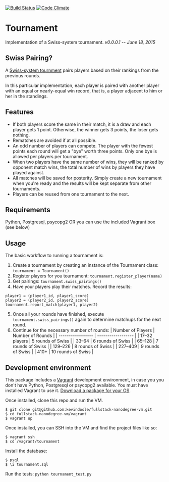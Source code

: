 [![Build Status](https://travis-ci.org/kevindoole/fullstack-nanodegree-vm.svg?branch=master)](https://travis-ci.org/kevindoole/fullstack-nanodegree-vm)
[![Code Climate](https://codeclimate.com/github/kevindoole/fullstack-nanodegree-vm/badges/gpa.svg)](https://codeclimate.com/github/kevindoole/fullstack-nanodegree-vm)

Tournament
=============

Implementation of a Swiss-system tournament.
_v0.0.0.1 -- June 18, 2015_

## Swiss Pairing?
A [Swiss-system tournment](https://en.wikipedia.org/wiki/Swiss-system_tournament) pairs players based on their rankings from the previous rounds.

In this particular implementation, each player is paired with another player with an equal or nearly-equal win record, that is, a player adjacent to him or her in the standings.

## Features
- If both players score the same in their match, it is a draw and each player gets 1 point. Otherwise, the winner gets 3 points, the loser gets nothing.
- Rematches are avoided if at all possible.
- An odd number of players can compete. The player with the fewest points each round will get a "bye" worth three points. Only one bye is allowed per players per tournament.
- When two players have the same number of wins, they will be ranked by opponent match wins, the total number of wins by players they have played against.
- All matches will be saved for posterity. Simply create a new tournament when you're ready and the results will be kept separate from other tournaments.
- Players can be reused from one tournament to the next.

## Requirements
Python, Postgresql, psycopg2 OR you can use the included Vagrant box (see below)

## Usage
The basic workflow to running a tournament is:
1. Create a tournament by creating an instance of the Tournament class: `tournament = Tournament()`
2. Register players for you tournament: `tournament.register_player(name)`
3. Get pairings: `tournament.swiss_pairings()`
4. Have your players play their matches. Record the results:
```
player1 = (player1_id, player1_score)
player2 = (player2_id, player2_score)
tournament.report_match(player1, player2)
```
5. Once all your rounds have finished, execute `tournament.swiss_pairings()` again to determine matchups for the next round.
6. Continue for the necessary number of rounds:
| Number of Players | Number of Rounds   |
| ----------------- | ------------------ |
| 17–32 players     | 5 rounds of Swiss  |
| 33–64             | 6 rounds of Swiss  |
| 65–128            | 7 rounds of Swiss  |
| 129–226           | 8 rounds of Swiss  |
| 227–409           | 9 rounds of Swiss  |
| 410+              | 10 rounds of Swiss |

## Development environment
This package includes a [Vagrant](https://www.vagrantup.com/) development environment, in case you you don't have Python, Postgresql or psycopg2 available. You must have installed Vagrant to use it. [Download a package for your OS](https://www.vagrantup.com/downloads.html).

Once installed, clone this repo and run the VM.
```
$ git clone git@github.com:kevindoole/fullstack-nanodegree-vm.git
$ cd fullstack-nanodegree-vm/vagrant
$ vagrant up
```

Once installed, you can SSH into the VM and find the project files like so:
```
$ vagrant ssh
$ cd /vagrant/tournament
```

Install the database:
```
$ psql
$ \i tournament.sql
```

Run the tests: `python tournament_test.py`
